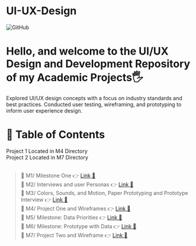 # UI-UX-Design

![GitHub](https://img.shields.io/badge/github-%23121011.svg?style=for-the-badge&logo=github&logoColor=white)

# Hello, and welcome to the UI/UX Design and Development Repository of my Academic Projects🖐️

Explored UI/UX design concepts with a focus on industry standards and best practices. Conducted user testing, wireframing, and prototyping to inform user experience design.

# 📖 Table of Contents

Project 1 Located in M4 Directory<br>
Project 2 Located in M7 Directory<br><br>

> 📌 M1/ Milestone One 👉 [Link 🔗](https://www.github.com/JustinStarrSNHU/UI-UX-Design/tree/main/M1)<br>
📌 M2/ Interviews and user Personas 👉 [Link 🔗](https://www.github.com/JustinStarrSNHU/UI-UX-Design/tree/main/M2)<br>
📌 M3/ Colors, Sounds, and Motion, Paper Prototyping and Prototype Interview 👉 [Link 🔗](https://www.github.com/JustinStarrSNHU/UI-UX-Design/tree/main/M3)<br>
📌 M4/ Project One and Wireframes 👉 [Link 🔗](https://www.github.com/JustinStarrSNHU/UI-UX-Design/tree/main/M4)<br>
📌 M5/ Milestone: Data Priorities 👉 [Link 🔗](https://www.github.com/JustinStarrSNHU/UI-UX-Design/tree/main/M5)<br>
📌 M6/ Milestone: Prototype with Data 👉 [Link 🔗](https://www.github.com/JustinStarrSNHU/UI-UX-Design/tree/main/M6)<br>
📌 M7/ Project Two and Wireframe 👉 [Link 🔗](https://www.github.com/JustinStarrSNHU/UI-UX-Design/tree/main/M7)<br>